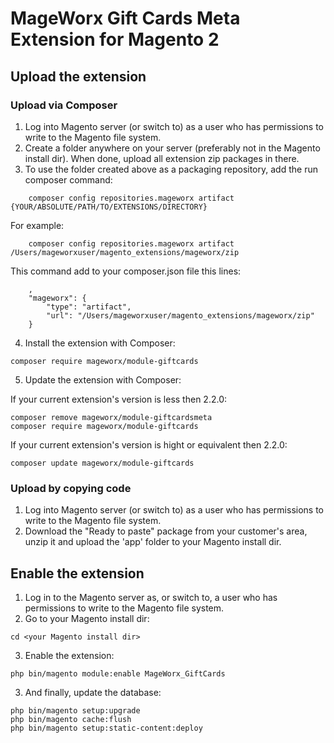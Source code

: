 # MageWorx Gift Cards Meta Extension for Magento 2

## Upload the extension

### Upload via Composer

1. Log into Magento server (or switch to) as a user who has permissions to write to the Magento file system.
2. Create a folder anywhere on your server (preferably not in the Magento install dir). When done, upload all extension zip packages in there.
3. To use the folder created above as a packaging repository, add the run composer command:
```
    composer config repositories.mageworx artifact {YOUR/ABSOLUTE/PATH/TO/EXTENSIONS/DIRECTORY}
```
For example:
```
    composer config repositories.mageworx artifact /Users/mageworxuser/magento_extensions/mageworx/zip
```

This command add to your composer.json file this lines:

```
    ,
    "mageworx": {
        "type": "artifact",
        "url": "/Users/mageworxuser/magento_extensions/mageworx/zip"
    }
```

4. Install the extension with Composer:
```
composer require mageworx/module-giftcards
```

5.  Update the extension with Composer:

If your current extension's version is less then 2.2.0:  
```
composer remove mageworx/module-giftcardsmeta
composer require mageworx/module-giftcards
``` 

If your current extension's version is hight or equivalent then 2.2.0: 
```
composer update mageworx/module-giftcards
``` 

### Upload by copying code

1. Log into Magento server (or switch to) as a user who has permissions to write to the Magento file system.
2. Download the "Ready to paste" package from your customer's area, unzip it and upload the 'app' folder to your Magento install dir.


## Enable the extension

1. Log in to the Magento server as, or switch to, a user who has permissions to write to the Magento file system.
2. Go to your Magento install dir:
```
cd <your Magento install dir> 
```
3. Enable the extension:
```
php bin/magento module:enable MageWorx_GiftCards
```

3. And finally, update the database:
```
php bin/magento setup:upgrade
php bin/magento cache:flush
php bin/magento setup:static-content:deploy
```
